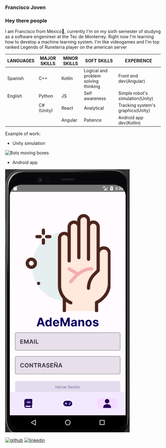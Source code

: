 ### Francisco Joven

### Hey there people 

I am Francisco from México🌮, currently I'm on my sixth semester of studyng as a software engenireer at the Tec de Monterrey. Right now I'm learning how to develop a machine learning system. I'm like videogames and I'm top ranked Legends of Runeterra player on the american server

| LANGUAGES |MAJOR SKILLS | MINOR SKILLS | SOFT SKILLS | EXPERIENCE |
|---|---|---|---|---|
| Spanish | C++ | Kotlin | Logical and problem solving thinking | Front end dev(Angular) |
| English | Python | JS | Self awareness | Simple robot's simulation(Unity) |
| | C#(Unity) | React | Analytical | Tracking system's graphics(Unity) |
| | | Angular | Patience | Android app dev(Kotlin) |

Example of work:
- Unity simulation

![Bots moving boxes](https://user-images.githubusercontent.com/88664775/189465703-1e598e76-0b7c-4376-a787-76be9498d069.gif)

- Android app

![Ademanos App height='200'>](https://github.com/Mrjojosa/Mrjojosa/blob/main/Assets/ademanosLoginApp.png)


[<img src='https://cdn.jsdelivr.net/npm/simple-icons@3.0.1/icons/github.svg' alt='github' height='40'>](https://github.com/Mrjojosa)              [<img src='https://cdn.jsdelivr.net/npm/simple-icons@3.0.1/icons/linkedin.svg' alt='linkedin' height='40'>](https://linkedin.com/in/francisco-joven)    

